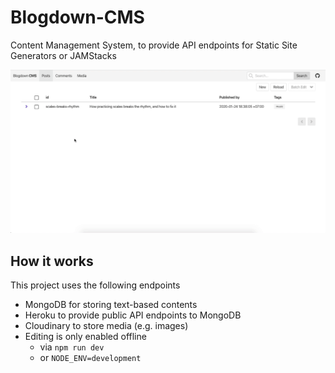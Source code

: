 # Blogdown-CMS

Content Management System, to provide API endpoints for Static Site Generators or JAMStacks

![App preview](/docs/preview.gif)

## How it works

This project uses the following endpoints

- MongoDB for storing text-based contents
- Heroku to provide public API endpoints to MongoDB
- Cloudinary to store media (e.g. images)
- Editing is only enabled offline
  - via `npm run dev`
  - or `NODE_ENV=development`
